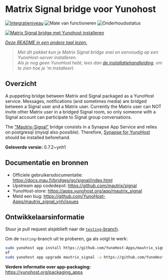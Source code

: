 <!--
NB: Deze README is automatisch gegenereerd door <https://github.com/YunoHost/apps/tree/master/tools/readme_generator>
Hij mag NIET handmatig aangepast worden.
-->

# Matrix Signal bridge voor Yunohost

[![Integratieniveau](https://dash.yunohost.org/integration/mautrix_signal.svg)](https://ci-apps.yunohost.org/ci/apps/mautrix_signal/) ![Mate van functioneren](https://ci-apps.yunohost.org/ci/badges/mautrix_signal.status.svg) ![Onderhoudsstatus](https://ci-apps.yunohost.org/ci/badges/mautrix_signal.maintain.svg)

[![Matrix Signal bridge met Yunohost installeren](https://install-app.yunohost.org/install-with-yunohost.svg)](https://install-app.yunohost.org/?app=mautrix_signal)

*[Deze README in een andere taal lezen.](./ALL_README.md)*

> *Met dit pakket kun je Matrix Signal bridge snel en eenvoudig op een YunoHost-server installeren.*  
> *Als je nog geen YunoHost hebt, lees dan [de installatiehandleiding](https://yunohost.org/install), om te zien hoe je 'm installeert.*

## Overzicht

A puppeting bridge between Matrix and Signal packaged as a YunoHost service. Messages, notifications (and sometimes media) are bridged between a Signal user and a Matrix user.
Currently the Matrix user can NOT invite other Matrix user in a bridged Signal room, so only someone with a Signal account can participate to Signal group conversations.

The ["Mautrix-Signal"](https://docs.mau.fi/bridges/go/signal/index.html) bridge consists in a Synapse App Service and relies on postgresql (mysql also possible). Therefore, [Synapse for YunoHost](https://github.com/YunoHost-Apps/synapse_ynh) should be installed beforehand.


**Geleverde versie:** 0.7.2~ynh1
## Documentatie en bronnen

- Officiele gebruikersdocumentatie: <https://docs.mau.fi/bridges/go/signal/index.html>
- Upstream app codedepot: <https://github.com/mautrix/signal>
- YunoHost-store: <https://apps.yunohost.org/app/mautrix_signal>
- Meld een bug: <https://github.com/YunoHost-Apps/mautrix_signal_ynh/issues>

## Ontwikkelaarsinformatie

Stuur je pull request alsjeblieft naar de [`testing`-branch](https://github.com/YunoHost-Apps/mautrix_signal_ynh/tree/testing).

Om de `testing`-branch uit te proberen, ga als volgt te werk:

```bash
sudo yunohost app install https://github.com/YunoHost-Apps/mautrix_signal_ynh/tree/testing --debug
of
sudo yunohost app upgrade mautrix_signal -u https://github.com/YunoHost-Apps/mautrix_signal_ynh/tree/testing --debug
```

**Verdere informatie over app-packaging:** <https://yunohost.org/packaging_apps>
